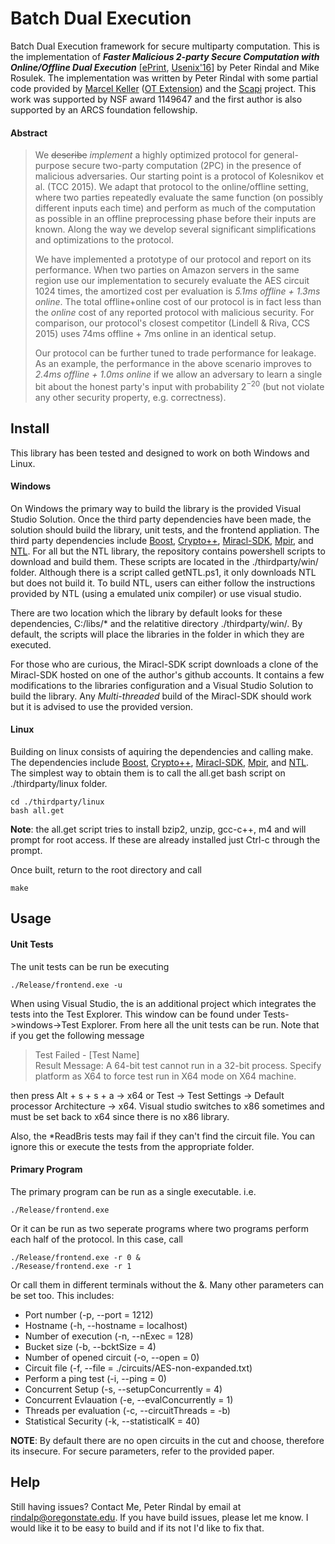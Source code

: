 # Batch Dual Execution
Batch Dual Execution framework for secure multiparty computation. This is the implementation of **_Faster Malicious 2-party Secure Computation with Online/Offline Dual Execution_** \[[ePrint](https://eprint.iacr.org/2016/633), [Usenix'16](https://www.usenix.org/conference/usenixsecurity16/list-accepted-papers)\] by Peter Rindal and Mike Rosulek. The implementation was written by Peter Rindal with some partial code provided by [Marcel Keller](http://www.bristol.ac.uk/engineering/people/marcel-k-keller/index.html) ([OT Extension](http://github.com/bristolcrypto/apricot)) and the [Scapi](https://github.com/cryptobiu/scapi) project. This work was supported by NSF award 1149647 and the first author is also supported by an ARCS foundation fellowship.

#### Abstract

>We ~~describe~~ *implement* a highly optimized protocol for general-purpose secure two-party computation (2PC) in the presence of malicious adversaries. Our starting point is a protocol of Kolesnikov et al. (TCC 2015). We adapt that protocol to the online/offline setting, where two parties repeatedly evaluate the same function (on possibly different inputs each time) and perform as much of the computation as possible in an offline preprocessing phase before their inputs are known. Along the way we develop several significant simplifications and optimizations to the protocol.
>
>We have implemented a prototype of our protocol and report on its performance. When two parties on Amazon servers in the same region use our implementation to securely evaluate the AES circuit 1024 times, the amortized cost per evaluation is *5.1ms offline + 1.3ms online*. The total offline+online cost of our protocol is in fact less than the *online* cost of any reported protocol with malicious security. For comparison, our protocol's closest competitor (Lindell \& Riva, CCS 2015) uses 74ms offline + 7ms online in an identical setup.
>
>Our protocol can be further tuned to trade performance for leakage. As an example, the performance in the above scenario improves to *2.4ms offline + 1.0ms online* if we allow an adversary to learn a single bit about the honest party's input with probability $2^{-20}$ (but not violate any other security property, e.g. correctness).


## Install

This library has been tested and designed to work on both Windows and Linux. 

#### Windows

On Windows the primary way to build the library is the provided Visual Studio Solution. Once the third party dependencies have been made, the solution should build the library, unit tests, and the frontend appliation. The third party dependencies include [Boost](http://www.boost.org/), [Crypto++](https://www.cryptopp.com/), [Miracl-SDK](http://www.miracl.com/miracl-sdk), [Mpir](http://mpir.org/), and [NTL](http://www.shoup.net/ntl/). For all but the NTL library, the repository contains powershell scripts to download and build them. These scripts are located in the ./thirdparty/win/ folder. Although there is a script called getNTL.ps1, it only downloads NTL but does not build it. To build NTL, users can either follow the instructions provided by NTL (using a emulated unix compiler) or use visual studio. 

There are two location which the library by default looks for these dependencies, C:/libs/* and the relatitive directory ./thirdparty/win/. By default, the scripts will place the libraries in the folder in which they are executed. 

For those who are curious, the Miracl-SDK script downloads a clone of the Miracl-SDK hosted on one of the author's github accounts. It contains a few modifications to the libraries configuration and a Visual Studio Solution to build the library. Any *Multi-threaded* build of the Miracl-SDK should work but it is advised to use the provided version.

#### Linux

Building on linux consists of aquiring the dependencies and calling make. The dependencies include [Boost](http://www.boost.org/), [Crypto++](https://www.cryptopp.com/), [Miracl-SDK](http://www.miracl.com/miracl-sdk), [Mpir](http://mpir.org/), and [NTL](http://www.shoup.net/ntl/). The simplest way to obtain them is to call the all.get bash script on ./thirdparty/linux folder.

`cd ./thirdparty/linux`<br>
`bash all.get`

**Note**: the all.get script tries to install bzip2, unzip, gcc-c++, m4 and will prompt for root access. If these are already installed just Ctrl-c through the prompt.

Once built, return to the root directory and call 

`make`

## Usage

#### Unit Tests

The unit tests can be run be executing

`./Release/frontend.exe -u`

When using Visual Studio, the is an additional project which integrates the tests into the Test Explorer. This window can be found under Tests->windows->Test Explorer. From here all the unit tests can be run. Note that if you get the following message

> Test Failed - [Test Name]<br>
>Result Message:	A 64-bit test cannot run in a 32-bit process. Specify platform as X64 to force test run in X64 mode on X64 machine.

then press Alt + s + s + a  -> x64    or Test -> Test Settings -> Default processor Architecture -> x64. Visual studio switches to x86 sometimes and must be set back to x64 since there is no x86 library. 

Also, the *ReadBris tests may fail if they can't find the circuit file. You can ignore this or execute the tests from the appropriate folder.

#### Primary Program

The primary program can be run as a single executable. i.e.

`./Release/frontend.exe`

Or it can be run as two seperate programs where two programs perform each half of the protocol. In this case, call

`./Release/frontend.exe -r 0 &`<br>
`./Resease/frontend.exe -r 1`

Or call them in different terminals without the &. Many other parameters can be set too. This includes:
* Port number (-p, --port = 1212)
* Hostname (-h, --hostname = localhost)
* Number of execution (-n, --nExec = 128)
* Bucket size (-b, --bcktSize = 4)
* Number of opened circuit (-o, --open = 0)
* Circuit file (-f, --file = ./circuits/AES-non-expanded.txt)
* Perform a ping test (-i, --ping = 0)
* Concurrent Setup (-s, --setupConcurrently = 4)
* Concurrent Evlauation (-e, --evalConcurrently = 1)
* Threads per evaluation (-c, --circuitThreads = -b)
* Statistical Security (-k, --statisticalK = 40)

**NOTE**: By default there are no open circuits in the cut and choose, therefore its insecure. For secure parameters, refer to the provided paper.


## Help

Still having issues? Contact Me, Peter Rindal by email at rindalp@oregonstate.edu. If you have build issues, please let me know. I would like it to be easy to build and if its not I'd like to fix that.
